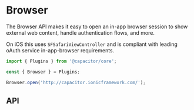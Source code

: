 <plugin-platforms platforms="pwa,ios,android,electron"></plugin-platforms>

# Browser

The Browser API makes it easy to open an in-app browser session to show external web content,
handle authentication flows, and more.

On iOS this uses `SFSafariViewController` and is compliant with leading oAuth service in-app-browser requirements.

```typescript
import { Plugins } from '@capacitor/core';

const { Browser } = Plugins;

Browser.open('http://capacitor.ionicframework.com/');
```

## API

<plugin-api name="browser"></plugin-api>